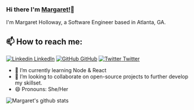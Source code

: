 ### Hi there I'm [Margaret!](https://margaretholloway.com)👋
I'm Margaret Holloway, a Software Engineer based in Atlanta, GA. <br>
## 📫 How to reach me: 
[![Linkedin](https://i.stack.imgur.com/gVE0j.png) LinkedIn](https://www.linkedin.com/in/margaret-holloway-9434a536/) [![GitHub](https://i.stack.imgur.com/tskMh.png) GitHub](https://github.com/margaretholloway) [![Twitter](http://i.imgur.com/wWzX9uB.png) Twitter](https://twitter.com/MLH005) 
<!--
**AkhilGKrishnan/AkhilGKrishnan** is a ✨ _special_ ✨ repository because its `README.md` (this file) appears on your GitHub profile.


Here are some ideas to get you started:
- 🤔 I’m looking for help with ...
- 💬 Ask me about ...
- 📫 How to reach me: ...
- 😄 Pronouns: ...
- ⚡ Fun fact: ...
-->

<!--- 🔭 I’m currently working on [Facemask Detector](https://github.com/AkhilGKrishnan/Face-Mask-Detector)-->
- 🌱 I’m currently learning Node & React
- 👯 I’m looking to collaborate on open-source projects to further develop my skillset. 
- 😄 Pronouns: She/Her



![Margaret's github stats](https://github-readme-stats.vercel.app/api?username=margaretholloway&show_icons=true&theme=dark)

<!---
margaretholloway/margaretholloway is a ✨ special ✨ repository because its `README.md` (this file) appears on your GitHub profile.
You can click the Preview link to take a look at your changes.
--->
